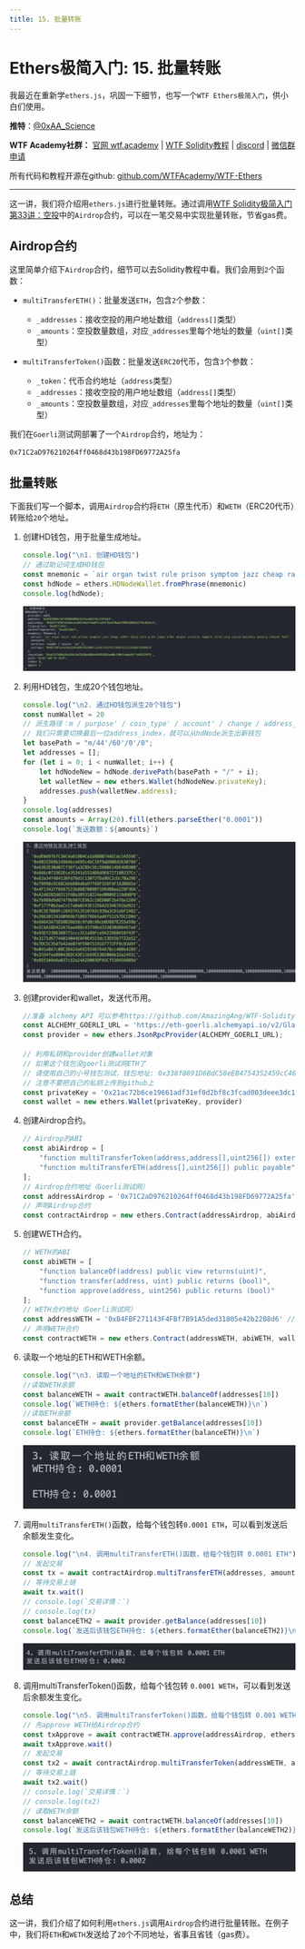 ```yaml
---
title: 15. 批量转账
---
```


# Ethers极简入门: 15. 批量转账

我最近在重新学`ethers.js`，巩固一下细节，也写一个`WTF Ethers极简入门`，供小白们使用。

**推特**：[@0xAA_Science](https://twitter.com/0xAA_Science)

**WTF Academy社群：** [官网 wtf.academy](https://wtf.academy) | [WTF Solidity教程](https://github.com/AmazingAng/WTF-Solidity) | [discord](https://discord.gg/5akcruXrsk) | [微信群申请](https://docs.google.com/forms/d/e/1FAIpQLSe4KGT8Sh6sJ7hedQRuIYirOoZK_85miz3dw7vA1-YjodgJ-A/viewform?usp=sf_link)

所有代码和教程开源在github: [github.com/WTFAcademy/WTF-Ethers](https://github.com/WTFAcademy/WTF-Ethers)

-----

这一讲，我们将介绍用`ethers.js`进行批量转账。通过调用[WTF Solidity极简入门第33讲：空投](https://github.com/AmazingAng/WTF-Solidity/blob/main/33_Airdrop/readme.md)中的`Airdrop`合约，可以在一笔交易中实现批量转账，节省gas费。

## Airdrop合约

这里简单介绍下`Airdrop`合约，细节可以去Solidity教程中看。我们会用到`2`个函数：

- `multiTransferETH()`：批量发送`ETH`，包含`2`个参数：
    - `_addresses`：接收空投的用户地址数组（`address[]`类型）
    - `_amounts`：空投数量数组，对应`_addresses`里每个地址的数量（`uint[]`类型）


- `multiTransferToken()`函数：批量发送`ERC20`代币，包含`3`个参数：
    - `_token`：代币合约地址（`address`类型）
    - `_addresses`：接收空投的用户地址数组（`address[]`类型）
    - `_amounts`：空投数量数组，对应`_addresses`里每个地址的数量（`uint[]`类型）

我们在`Goerli`测试网部署了一个`Airdrop`合约，地址为：
```
0x71C2aD976210264ff0468d43b198FD69772A25fa
```

## 批量转账

下面我们写一个脚本，调用`Airdrop`合约将`ETH`（原生代币）和`WETH`（ERC20代币）转账给`20`个地址。

1. 创建HD钱包，用于批量生成地址。
    ```js
    console.log("\n1. 创建HD钱包")
    // 通过助记词生成HD钱包
    const mnemonic = `air organ twist rule prison symptom jazz cheap rather dizzy verb glare jeans orbit weapon universe require tired sing casino business anxiety seminar hunt`
    const hdNode = ethers.HDNodeWallet.fromPhrase(mnemonic)
    console.log(hdNode);
    ```
    ![HD钱包](img/15-1.png)

2. 利用HD钱包，生成20个钱包地址。
    ```js
    console.log("\n2. 通过HD钱包派生20个钱包")
    const numWallet = 20
    // 派生路径：m / purpose' / coin_type' / account' / change / address_index
    // 我们只需要切换最后一位address_index，就可以从hdNode派生出新钱包
    let basePath = "m/44'/60'/0'/0";
    let addresses = [];
    for (let i = 0; i < numWallet; i++) {
        let hdNodeNew = hdNode.derivePath(basePath + "/" + i);
        let walletNew = new ethers.Wallet(hdNodeNew.privateKey);
        addresses.push(walletNew.address);
    }
    console.log(addresses)
    const amounts = Array(20).fill(ethers.parseEther("0.0001"))
    console.log(`发送数额：${amounts}`)
    ```
    ![生成20个地址](img/15-2.png)

3. 创建provider和wallet，发送代币用。

    ```js
    //准备 alchemy API 可以参考https://github.com/AmazingAng/WTF-Solidity/blob/main/Topics/Tools/TOOL04_Alchemy/readme.md 
    const ALCHEMY_GOERLI_URL = 'https://eth-goerli.alchemyapi.io/v2/GlaeWuylnNM3uuOo-SAwJxuwTdqHaY5l';
    const provider = new ethers.JsonRpcProvider(ALCHEMY_GOERLI_URL);

    // 利用私钥和provider创建wallet对象
    // 如果这个钱包没goerli测试网ETH了
    // 请使用自己的小号钱包测试，钱包地址: 0x338f8891D6BdC58eEB4754352459cC461EfD2a5E ,请不要给此地址发送任何ETH
    // 注意不要把自己的私钥上传到github上
    const privateKey = '0x21ac72b6ce19661adf31ef0d2bf8c3fcad003deee3dc1a1a64f5fa3d6b049c06'
    const wallet = new ethers.Wallet(privateKey, provider)
    ```

4. 创建Airdrop合约。
    ```js
    // Airdrop的ABI
    const abiAirdrop = [
        "function multiTransferToken(address,address[],uint256[]) external",
        "function multiTransferETH(address[],uint256[]) public payable",
    ];
    // Airdrop合约地址（Goerli测试网）
    const addressAirdrop = '0x71C2aD976210264ff0468d43b198FD69772A25fa' // Airdrop Contract
    // 声明Airdrop合约
    const contractAirdrop = new ethers.Contract(addressAirdrop, abiAirdrop, wallet)
    ```
5. 创建WETH合约。
    ```js
    // WETH的ABI
    const abiWETH = [
        "function balanceOf(address) public view returns(uint)",
        "function transfer(address, uint) public returns (bool)",
        "function approve(address, uint256) public returns (bool)"
    ];
    // WETH合约地址（Goerli测试网）
    const addressWETH = '0xB4FBF271143F4FBf7B91A5ded31805e42b2208d6' // WETH Contract
    // 声明WETH合约
    const contractWETH = new ethers.Contract(addressWETH, abiWETH, wallet)
    ```

6. 读取一个地址的ETH和WETH余额。
    ```js
    console.log("\n3. 读取一个地址的ETH和WETH余额")
    //读取WETH余额
    const balanceWETH = await contractWETH.balanceOf(addresses[10])
    console.log(`WETH持仓: ${ethers.formatEther(balanceWETH)}\n`)
    //读取ETH余额
    const balanceETH = await provider.getBalance(addresses[10])
    console.log(`ETH持仓: ${ethers.formatEther(balanceETH)}\n`)
    ```
    ![读取WETH和ETH持仓](img/15-3.png)


7. 调用`multiTransferETH()`函数，给每个钱包转`0.0001 ETH`，可以看到发送后余额发生变化。
    ```js
    console.log("\n4. 调用multiTransferETH()函数，给每个钱包转 0.0001 ETH")
    // 发起交易
    const tx = await contractAirdrop.multiTransferETH(addresses, amounts, {value: ethers.parseEther("0.002")})
    // 等待交易上链
    await tx.wait()
    // console.log(`交易详情：`)
    // console.log(tx)
    const balanceETH2 = await provider.getBalance(addresses[10])
    console.log(`发送后该钱包ETH持仓: ${ethers.formatEther(balanceETH2)}\n`)
    ```
    ![批量发送ETH](img/15-4.png)

8. 调用multiTransferToken()函数，给每个钱包转 `0.0001 WETH`，可以看到发送后余额发生变化。

    ```js
    console.log("\n5. 调用multiTransferToken()函数，给每个钱包转 0.001 WETH")
    // 先approve WETH给Airdrop合约
    const txApprove = await contractWETH.approve(addressAirdrop, ethers.parseEther("1"))
    await txApprove.wait()
    // 发起交易
    const tx2 = await contractAirdrop.multiTransferToken(addressWETH, addresses, amounts)
    // 等待交易上链
    await tx2.wait()
    // console.log(`交易详情：`)
    // console.log(tx2)
    // 读取WETH余额
    const balanceWETH2 = await contractWETH.balanceOf(addresses[10])
    console.log(`发送后该钱包WETH持仓: ${ethers.formatEther(balanceWETH2)}\n`)
    ```
    ![批量发送WETH](img/15-5.png)

## 总结

这一讲，我们介绍了如何利用`ethers.js`调用`Airdrop`合约进行批量转账。在例子中，我们将`ETH`和`WETH`发送给了`20`个不同地址，省事且省钱（gas费）。
